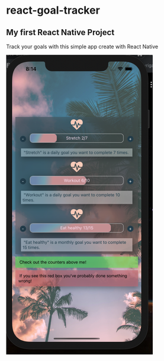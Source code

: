 # react-goal-tracker
## My first React Native Project

Track your goals with this simple app create with React Native

![Alt text](assets/theapp.png?raw=true "apppic")

